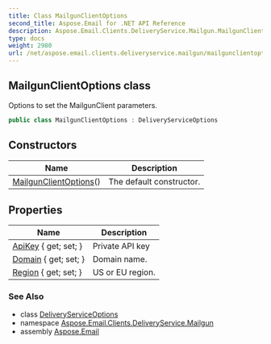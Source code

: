 ```yaml
---
title: Class MailgunClientOptions
second_title: Aspose.Email for .NET API Reference
description: Aspose.Email.Clients.DeliveryService.Mailgun.MailgunClientOptions class. Options to set the MailgunClient parameters
type: docs
weight: 2980
url: /net/aspose.email.clients.deliveryservice.mailgun/mailgunclientoptions/
---
```

## MailgunClientOptions class

Options to set the MailgunClient parameters.

```csharp
public class MailgunClientOptions : DeliveryServiceOptions
```

## Constructors

| Name | Description |
| --- | --- |
| [MailgunClientOptions](mailgunclientoptions/)() | The default constructor. |

## Properties

| Name | Description |
| --- | --- |
| [ApiKey](../../aspose.email.clients.deliveryservice/deliveryserviceoptions/apikey/) { get; set; } | Private API key |
| [Domain](../../aspose.email.clients.deliveryservice.mailgun/mailgunclientoptions/domain/) { get; set; } | Domain name. |
| [Region](../../aspose.email.clients.deliveryservice.mailgun/mailgunclientoptions/region/) { get; set; } | US or EU region. |

### See Also

* class [DeliveryServiceOptions](../../aspose.email.clients.deliveryservice/deliveryserviceoptions/)
* namespace [Aspose.Email.Clients.DeliveryService.Mailgun](../../aspose.email.clients.deliveryservice.mailgun/)
* assembly [Aspose.Email](../../)


